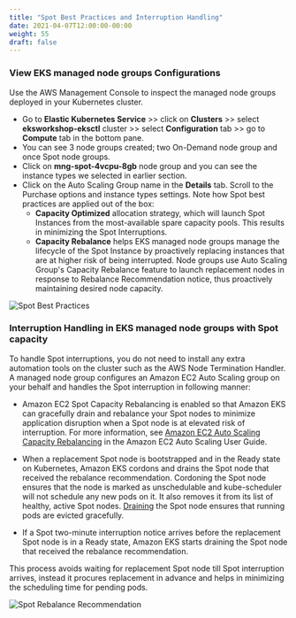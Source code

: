 ```yaml
---
title: "Spot Best Practices and Interruption Handling"
date: 2021-04-07T12:00:00-00:00
weight: 55
draft: false
---
```


### View EKS managed node groups Configurations

Use the AWS Management Console to inspect the managed node groups deployed in your Kubernetes cluster. 

* Go to **Elastic Kubernetes Service** >> click on **Clusters** >> select **eksworkshop-eksctl** cluster >> select **Configuration** tab >> go to **Compute** tab in the bottom pane.
* You can see 3 node groups created; two On-Demand node group and once Spot node groups.
* Click on **mng-spot-4vcpu-8gb** node group and you can see the instance types we selected in earlier section.
* Click on the Auto Scaling Group name in the **Details** tab. Scroll to the Purchase options and instance types settings. Note how Spot best practices are applied out of the box:
    * **Capacity Optimized** allocation strategy, which will launch Spot Instances from the most-available spare capacity pools. This results in minimizing the Spot Interruptions.
    * **Capacity Rebalance** helps EKS managed node groups manage the lifecycle of the Spot Instance by proactively replacing instances that are at higher risk of being interrupted. Node groups use Auto Scaling Group's Capacity Rebalance feature to launch replacement nodes in response to Rebalance Recommendation notice, thus proactively maintaining desired node capacity.

![Spot Best Practices](/images/using_ec2_spot_instances_with_eks/spotworkers/asg_spot_best_practices.png)

### Interruption Handling in EKS managed node groups with Spot capacity

To handle Spot interruptions, you do not need to install any extra automation tools on the cluster such as the AWS Node Termination Handler. A managed node group configures an Amazon EC2 Auto Scaling group on your behalf and handles the Spot interruption in following manner: 

* Amazon EC2 Spot Capacity Rebalancing is enabled so that Amazon EKS can gracefully drain and rebalance your Spot nodes to minimize application disruption when a Spot node is at elevated risk of interruption. For more information, see [Amazon EC2 Auto Scaling Capacity Rebalancing](https://docs.aws.amazon.com/autoscaling/ec2/userguide/capacity-rebalance.html) in the Amazon EC2 Auto Scaling User Guide.

* When a replacement Spot node is bootstrapped and in the Ready state on Kubernetes, Amazon EKS cordons and drains the Spot node that received the rebalance recommendation. Cordoning the Spot node ensures that the node is marked as unschedulable and kube-scheduler will not schedule any new pods on it. It also removes it from its list of healthy, active Spot nodes. [Draining](https://kubernetes.io/docs/tasks/administer-cluster/safely-drain-node/) the Spot node ensures that running pods are evicted gracefully.

* If a Spot two-minute interruption notice arrives before the replacement Spot node is in a Ready state, Amazon EKS starts draining the Spot node that received the rebalance recommendation.

This process avoids waiting for replacement Spot node till Spot interruption arrives, instead it procures replacement in advance and helps in minimizing the scheduling time for pending pods.

![Spot Rebalance Recommendation](/images/using_ec2_spot_instances_with_eks/spotworkers/rebalance_recommendation.png)